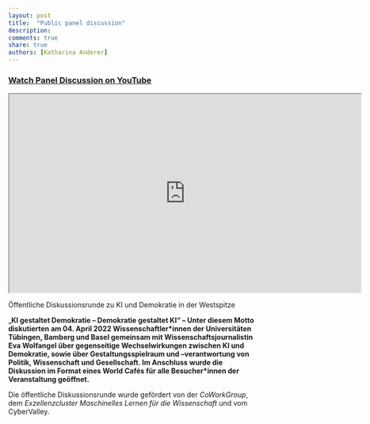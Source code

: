 ```yaml
---
layout: post
title:  "Public panel discussion"
description: 
comments: true
share: true
authors: [Katharina Anderer]
---
```




### [Watch Panel Discussion on YouTube](https://www.youtube.com/watch?v=e_meOIWPy3Q)



  <div style="width: {{include.width}}; margin:0 auto;">
  <div>
  <div class="ytcontainer">
    <iframe width="710" height="400" class="yt" allowfullscreen src="https://www.youtube.com/embed/e_meOIWPy3Q"></iframe>
  </div>
</div>


<p>





Öffentliche Diskussionsrunde zu KI und Demokratie in der Westspitze

„**KI gestaltet Demokratie – Demokratie gestaltet KI“ – Unter diesem Motto diskutierten am 04. April 2022 Wissenschaftler\*innen der Universitäten Tübingen, Bamberg und Basel gemeinsam mit Wissenschaftsjournalistin Eva Wolfangel über gegenseitige Wechselwirkungen zwischen KI und Demokratie, sowie über Gestaltungsspielraum und –verantwortung von Politik, Wissenschaft und Gesellschaft. Im Anschluss wurde die Diskussion im Format eines World Cafés für alle Besucher\*innen der Veranstaltung geöffnet.**



Die öffentliche Diskussionsrunde wurde gefördert von der *CoWorkGroup*, dem *Exzellenzcluster Maschinelles Lernen für die Wissenschaft* und vom CyberValley.





